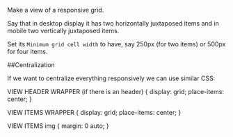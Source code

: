 Make a view of a responsive grid.

Say that in desktop display it has two horizontally juxtaposed items and in mobile two vertically juxtaposed items.

Set its `Minimum grid cell width` to have, say 250px (for two items) or 500px for four items.

##Centralization

If we want to centralize everything responsively we can use similar CSS:

VIEW HEADER WRAPPER (if there is an header) {
		display: grid;
		place-items: center;
}

VIEW ITEMS WRAPPER {
	display: grid;
	place-items: center;
}

VIEW ITEMS img {
	margin: 0 auto;
}

